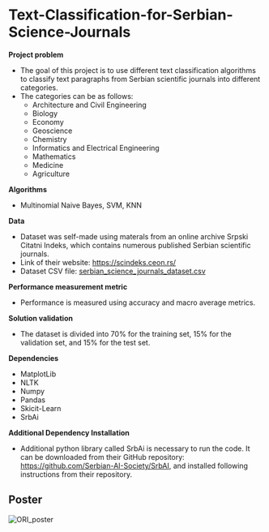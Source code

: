 # Text-Classification-for-Serbian-Science-Journals

**Project problem**
- The goal of this project is to use different text classification algorithms to classify text paragraphs from Serbian scientific journals into different categories.
- The categories can be as follows:
  - Architecture and Civil Engineering
  - Biology
  - Economy
  - Geoscience
  - Chemistry
  - Informatics and Electrical Engineering
  - Mathematics
  - Medicine
  - Agriculture

**Algorithms** 
- Multinomial Naive Bayes, SVM, KNN

**Data**
- Dataset was self-made using materals from an online archive Srpski Citatni Indeks, which contains numerous published Serbian scientific journals.
- Link of their website: https://scindeks.ceon.rs/
- Dataset CSV file: [serbian_science_journals_dataset.csv](https://github.com/milossdjuric/Text-Classification-for-Serbian-Science-Journals/files/12064208/serbian_science_journals_dataset.csv)
 

**Performance measurement metric**
- Performance is measured using accuracy and macro average metrics.

**Solution validation**
- The dataset is divided into 70% for the training set, 15% for the validation set, and 15% for the test set.

**Dependencies**
-   MatplotLib
-   NLTK
-   Numpy
-   Pandas
-   Skicit-Learn
-   SrbAi
    
**Additional Dependency Installation**
- Additional python library called SrbAi is necessary to run the code. It can be downloaded from their GitHub repository: https://github.com/Serbian-AI-Society/SrbAI, and installed following instructions from their repository.

**Poster**
-
![ORI_poster](https://github.com/milossdjuric/Text-Classification-for-Serbian-Science-Journals/assets/116558460/052422e1-fdd1-4297-b1a8-40a02af44087)
